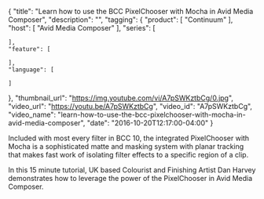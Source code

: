 {
  "title": "Learn how to use the BCC PixelChooser with Mocha in Avid Media Composer",
  "description": "",
  "tagging": {
    "product": [
      "Continuum"
    ],
    "host": [
      "Avid Media Composer"
    ],
    "series": [

    ],
    "feature": [

    ],
    "language": [

    ]
  },
  "thumbnail_url": "https://img.youtube.com/vi/A7pSWKztbCg/0.jpg",
  "video_url": "https://youtu.be/A7pSWKztbCg",
  "video_id": "A7pSWKztbCg",
  "video_name": "learn-how-to-use-the-bcc-pixelchooser-with-mocha-in-avid-media-composer",
  "date": "2016-10-20T12:17:00-04:00"
}

Included with most every filter in BCC 10, the integrated PixelChooser with
Mocha is a sophisticated matte and masking system with planar tracking that
makes fast work of isolating filter effects to a specific region of a clip.

In this 15 minute tutorial, UK based Colourist and Finishing Artist Dan Harvey
demonstrates how to leverage the power of the PixelChooser in Avid Media
Composer.


